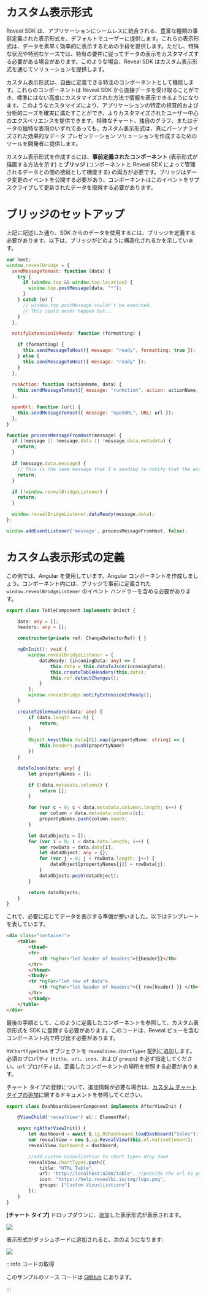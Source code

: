 # カスタム表示形式

Reveal SDK は、アプリケーションにシームレスに統合される、豊富な種類の事前定義された表示形式を、デフォルトでユーザーに提供します。これらの表示形式は、データを素早く効率的に表示するための手段を提供します。ただし、特殊な状況や特別なケースでは、特有の要件に従ってデータの表示をカスタマイズする必要がある場合があります。このような場合、Reveal SDK はカスタム表示形式を通じてソリューションを提供します。

カスタム表示形式は、自由に定義できる特注のコンポーネントとして機能します。これらのコンポーネントは Reveal SDK から直接データを受け取ることができ、標準にはない高度にカスタマイズされた方法で情報を表示できるようになります。このようなカスタマイズにより、アプリケーションの特定の視覚的および分析的ニーズを確実に満たすことができ、よりカスタマイズされたユーザー中心のエクスペリエンスを提供できます。特殊なチャート、独自のグラフ、またはデータの独特な表現のいずれであっても、カスタム表示形式は、真にパーソナライズされた効果的なデータ プレゼンテーション ソリューションを作成するためのツールを開発者に提供します。

カスタム表示形式を作成するには、**事前定義されたコンポーネント** (表示形式が描画する方法を示す) と**ブリッジ** (コンポーネントと Reveal SDK によって管理されるデータとの間の接続として機能する) の両方が必要です。ブリッジはデータ変更のイベントを公開する必要があり、コンポーネントはこのイベントをサブスクライブして更新されたデータを取得する必要があります。

# ブリッジのセットアップ

上記に記述した通り、SDK からのデータを使用するには、ブリッジを定義する必要があります。以下は、ブリッジがどのように構造化されるかを示しています。

```js
var host;
window.revealBridge = {
  sendMessageToHost: function (data) {
    try {
      if (window.top && window.top.location) {
        window.top.postMessage(data, "*");
      }
    } catch (e) {
      // window.top.postMessage couldn't be executed.
      // This sould never happen but...
    }
  },

  notifyExtensionIsReady: function (formatting) {

    if (formatting) {
      this.sendMessageToHost({ message: "ready", formatting: true });
    } else {
      this.sendMessageToHost({ message: "ready" });
    }
  },
  
  runAction: function (actionName, data) {
    this.sendMessageToHost({ message: "runAction", action: actionName, rowData: data });
  },

  openUrl: function (url) {
    this.sendMessageToHost({ message: "openURL", URL: url });
  },
}

function processMessageFromHost(message) {
  if (!message || !message.data || !message.data.metadata) {
    return;
  }

  if (message.data.message) {
    // This is the same message that I'm sending to notify that the extension is ready and the iPad is sending it back here.
    return;
  }

  if (!window.revealBridgeListener) {
    return;
  }

  window.revealBridgeListener.dataReady(message.data);
};

window.addEventListener('message', processMessageFromHost, false);
```

# カスタム表示形式の定義

この例では、Angular を使用しています。Angular コンポーネントを作成しましょう。コンポーネント内には、ブリッジで事前に定義された `window.revealBridgeListener` のイベント ハンドラーを含める必要があります。

```ts
export class TableComponent implements OnInit {

    data: any = [];
    headers: any = [];

    constructor(private ref: ChangeDetectorRef) { }

    ngOnInit(): void {
        window.revealBridgeListener = {
            dataReady: (incomingData: any) => {
                this.data = this.dataToJson(incomingData);
                this.createTableHeaders(this.data);
                this.ref.detectChanges();
            }
        };
        window.revealBridge.notifyExtensionIsReady();
    }

    createTableHeaders(data: any) {
        if (data.length === 0) {
            return;
        }

        Object.keys(this.data[0]).map((propertyName: string) => {
            this.headers.push(propertyName)
        })
    }

    dataToJson(data: any) {
        let propertyNames = [];

        if (!data.metadata.columns) {
            return [];
        }

        for (var c = 0; c < data.metadata.columns.length; c++) {
            var column = data.metadata.columns[c];
            propertyNames.push(column.name);
        }

        let dataObjects = [];
        for (var i = 0; i < data.data.length; i++) {
            var rowData = data.data[i];
            let dataObject: any = {};
            for (var j = 0; j < rowData.length; j++) {
                dataObject[propertyNames[j]] = rowData[j];
            }
            dataObjects.push(dataObject);
        }

        return dataObjects;
    }
}
```

これで、必要に応じてデータを表示する準備が整いました。以下はテンプレートを表しています。

```html
<div class="container">
    <table>
        <thead>
        <tr>
            <th *ngFor="let header of headers">{{header}}</th>
        </tr>
        </thead>
        <tbody>
        <tr *ngFor="let row of data">
            <th *ngFor="let header of headers">{{ row[header] }} </th>
        </tr>
        </tbody>
    </table>
</div>
```

最後の手順として、このように定義したコンポーネントを参照して、カスタム表示形式を SDK に登録する必要があります。このコードは、Reveal ビューを含むコンポーネント内で呼び出す必要があります。

`RVChartTypeItem` オブジェクトを `revealView.chartTypes` 配列に追加します。必須のプロパティ (`title`、`url`、`icon`、および `groups`) を必ず指定してください。`url` プロパティは、定義したコンポーネントの場所を参照する必要があります。

チャート タイプの登録について、追加情報が必要な場合は、[カスタム チャート タイプの追加](chart-types.md#カスタム-チャート-タイプの追加)に関するドキュメントを参照してください。

```ts
export class DashboardViewerComponent implements AfterViewInit {

    @ViewChild('revealView') el!: ElementRef;

    async ngAfterViewInit() {
        let dashboard = await $.ig.RVDashboard.loadDashboard("Sales");
        var revealView = new $.ig.RevealView(this.el.nativeElement);
        revealView.dashboard = dashboard;

        //add custom vizualization to chart types drop down
        revealView.chartTypes.push({
            title: "HTML Table",
            url: "http://localhost:4200/table", //provide the url to your custom vizualization
            icon: "https://help.revealbi.io/img/logo.png",
            groups: ["Custom Vizualizations"]
        });
    }
}
```

**[チャート タイプ]** ドロップダウンに、追加した表示形式が表示されます。

![](images/custom-visualizations-dialog.jpg)

表示形式がダッシュボードに追加されると、次のようになります:

![](images/custom-visualizations-data.jpg)

:::info コードの取得

このサンプルのソース コードは [GitHub](https://github.com/RevealBi/sdk-samples-javascript/tree/main/CustomVisualization) にあります。

:::